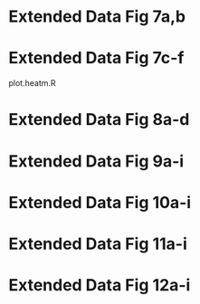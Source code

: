 # Extended Data Fig 7a,b


# Extended Data Fig 7c-f
plot.heatm.R

# Extended Data Fig 8a-d


# Extended Data Fig 9a-i


# Extended Data Fig 10a-i


# Extended Data Fig 11a-i


# Extended Data Fig 12a-i